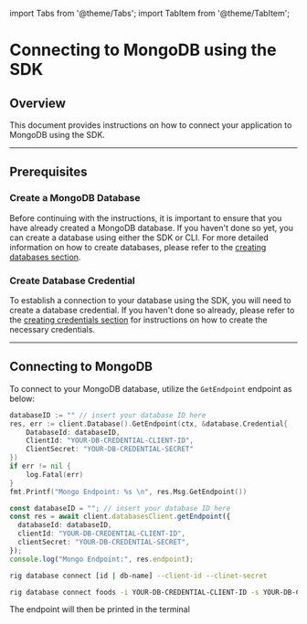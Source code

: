 import Tabs from '@theme/Tabs';
import TabItem from '@theme/TabItem';

# Connecting to MongoDB using the SDK

## Overview

This document provides instructions on how to connect your application to MongoDB using the SDK.

<hr class="solid" />

## Prerequisites

### Create a MongoDB Database

Before continuing with the instructions, it is important to ensure that you have already created a MongoDB database. If you haven't done so yet, you can create a database using either the SDK or CLI. For more detailed information on how to create databases, please refer to the [creating databases section](/database/create-database).

### Create Database Credential

To establish a connection to your database using the SDK, you will need to create a database credential. If you haven't done so already, please refer to the [creating credentials section](/database/create-credential) for instructions on how to create the necessary credentials.

<hr class="solid" />

## Connecting to MongoDB

To connect to your MongoDB database, utilize the `GetEndpoint` endpoint as below:
<Tabs>
<TabItem value="go" label="Golang SDK">

```go
databaseID := "" // insert your database ID here
res, err := client.Database().GetEndpoint(ctx, &database.Credential{
    DatabaseId: databaseID,
    ClientId: "YOUR-DB-CREDENTIAL-CLIENT-ID",
    ClientSecret: "YOUR-DB-CREDENTIAL-SECRET"
})
if err != nil {
    log.Fatal(err)
}
fmt.Printf("Mongo Endpoint: %s \n", res.Msg.GetEndpoint())
```

</TabItem>
<TabItem value="typescript" label="Typescript SDK">

```typescript
const databaseID = ""; // insert your database ID here
const res = await client.databasesClient.getEndpoint({
  databaseId: databaseID,
  clientId: "YOUR-DB-CREDENTIAL-CLIENT-ID",
  clientSecret: "YOUR-DB-CREDENTIAL-SECRET",
});
console.log("Mongo Endpoint:", res.endpoint);
```

</TabItem>
<TabItem value="cli" label="CLI">

```sh
rig database connect [id | db-name] --client-id --clinet-secret
```

```sh
rig database connect foods -i YOUR-DB-CREDENTIAL-CLIENT-ID -s YOUR-DB-CREDENTIAL-SECRET
```

The endpoint will then be printed in the terminal

</TabItem>
</Tabs>
